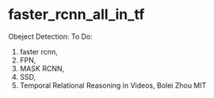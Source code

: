# faster_rcnn_all_in_tf
Obeject Detection:
To Do:
1) faster rcnn, 
2) FPN, 
3) MASK RCNN,
4) SSD,
5) Temporal Relational Reasoning in Videos, Bolei Zhou MIT

